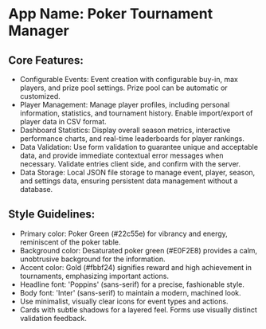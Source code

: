 # **App Name**: Poker Tournament Manager

## Core Features:

- Configurable Events: Event creation with configurable buy-in, max players, and prize pool settings. Prize pool can be automatic or customized.
- Player Management: Manage player profiles, including personal information, statistics, and tournament history. Enable import/export of player data in CSV format.
- Dashboard Statistics: Display overall season metrics, interactive performance charts, and real-time leaderboards for player rankings.
- Data Validation: Use form validation to guarantee unique and acceptable data, and provide immediate contextual error messages when necessary.  Validate entries client side, and confirm with the server.
- Data Storage: Local JSON file storage to manage event, player, season, and settings data, ensuring persistent data management without a database.

## Style Guidelines:

- Primary color: Poker Green (#22c55e) for vibrancy and energy, reminiscent of the poker table.
- Background color: Desaturated poker green (#E0F2E8) provides a calm, unobtrusive background for the information.
- Accent color: Gold (#fbbf24) signifies reward and high achievement in tournaments, emphasizing important actions.
- Headline font: 'Poppins' (sans-serif) for a precise, fashionable style.
- Body font: 'Inter' (sans-serif) to maintain a modern, machined look.
- Use minimalist, visually clear icons for event types and actions.
- Cards with subtle shadows for a layered feel. Forms use visually distinct validation feedback.